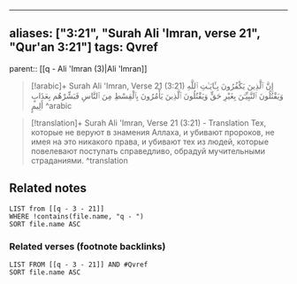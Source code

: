 
---
aliases: ["3:21", "Surah Ali 'Imran, verse 21", "Qur'an 3:21"]
tags: Qvref
---

parent:: [[q - Ali 'Imran (3)|Ali 'Imran]]

> [!arabic]+ Surah Ali 'Imran, Verse 21 (3:21)
> <span class="quran-arabic">إِنَّ ٱلَّذِينَ يَكْفُرُونَ بِـَٔايَـٰتِ ٱللَّهِ وَيَقْتُلُونَ ٱلنَّبِيِّـۧنَ بِغَيْرِ حَقٍّ وَيَقْتُلُونَ ٱلَّذِينَ يَأْمُرُونَ بِٱلْقِسْطِ مِنَ ٱلنَّاسِ فَبَشِّرْهُم بِعَذَابٍ أَلِيمٍ</span>
^arabic

> [!translation]+ Surah Ali 'Imran, Verse 21 (3:21) - Translation
> Тех, которые не веруют в знамения Аллаха, и убивают пророков, не имея на это никакого права, и убивают тех из людей, которые повелевают поступать справедливо, обрадуй мучительными страданиями.
^translation



## Related notes
```dataview
LIST from [[q - 3 - 21]]
WHERE !contains(file.name, "q - ")
SORT file.name ASC
```

### Related verses (footnote backlinks)
```dataview
LIST FROM [[q - 3 - 21]] AND #Qvref
SORT file.name ASC
```

